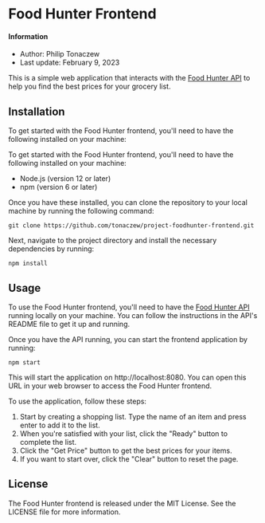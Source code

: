 # Food Hunter Frontend

#### Information
- Author: Philip Tonaczew
- Last update: February 9, 2023

This is a simple web application that interacts with the [Food Hunter API](https://github.com/tonaczew/project-foodhunter) to help you find the best prices for your grocery list.

## Installation

To get started with the Food Hunter frontend, you'll need to have the following installed on your machine:

To get started with the Food Hunter frontend, you'll need to have the following installed on your machine:

- Node.js (version 12 or later)
- npm (version 6 or later)

Once you have these installed, you can clone the repository to your local machine by running the following command:

`git clone https://github.com/tonaczew/project-foodhunter-frontend.git`

Next, navigate to the project directory and install the necessary dependencies by running:

`npm install`

## Usage

To use the Food Hunter frontend, you'll need to have the [Food Hunter API](https://github.com/tonaczew/project-foodhunter) running locally on your machine. You can follow the instructions in the API's README file to get it up and running.

Once you have the API running, you can start the frontend application by running:

`npm start`

This will start the application on http://localhost:8080. You can open this URL in your web browser to access the Food Hunter frontend.

To use the application, follow these steps:

1. Start by creating a shopping list. Type the name of an item and press enter to add it to the list.
2. When you're satisfied with your list, click the "Ready" button to complete the list.
3. Click the "Get Price" button to get the best prices for your items.
4. If you want to start over, click the "Clear" button to reset the page.

## License
The Food Hunter frontend is released under the MIT License. See the LICENSE file for more information.
